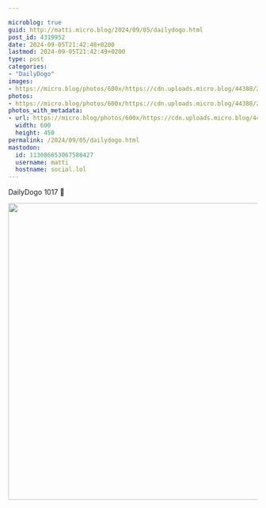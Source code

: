 ```yaml
---

microblog: true
guid: http://matti.micro.blog/2024/09/05/dailydogo.html
post_id: 4319952
date: 2024-09-05T21:42:48+0200
lastmod: 2024-09-05T21:42:49+0200
type: post
categories:
- "DailyDogo"
images:
- https://micro.blog/photos/600x/https://cdn.uploads.micro.blog/44388/2024/7da665ca15084cf29af6d5f8c0a22dc7.jpg
photos:
- https://micro.blog/photos/600x/https://cdn.uploads.micro.blog/44388/2024/7da665ca15084cf29af6d5f8c0a22dc7.jpg
photos_with_metadata:
- url: https://micro.blog/photos/600x/https://cdn.uploads.micro.blog/44388/2024/7da665ca15084cf29af6d5f8c0a22dc7.jpg
  width: 600
  height: 450
permalink: /2024/09/05/dailydogo.html
mastodon:
  id: 113086653067580427
  username: matti
  hostname: social.lol
---
```

DailyDogo 1017 🐶

<img src="https://micro.blog/photos/600x/https://blog.martin-haehnel.de/uploads/2024/7da665ca15084cf29af6d5f8c0a22dc7.jpg" width="600" alt="" />
